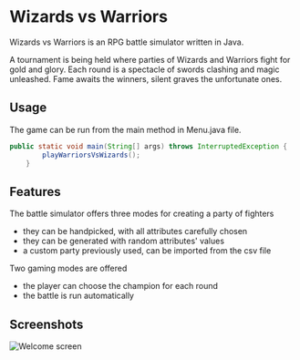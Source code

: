 # Wizards vs Warriors

Wizards vs Warriors is an RPG battle simulator written in Java.

A tournament is being held where parties of Wizards and Warriors fight for gold and glory. Each round is a spectacle of swords clashing and magic unleashed. Fame awaits the winners, silent graves the unfortunate ones.

## Usage

The game can be run from the main method in Menu.java file.

```java
public static void main(String[] args) throws InterruptedException {
        playWarriorsVsWizards();
    }
```

## Features

The battle simulator offers three modes for creating a party of fighters
- they can be handpicked, with all attributes carefully chosen
- they can be generated with random attributes' values
- a custom party previously used, can be imported from the csv file

Two gaming modes are offered
- the player can choose the champion for each round
- the battle is run automatically

## Screenshots
![Welcome screen](/screenshots/welcome.jpg?raw=true)

